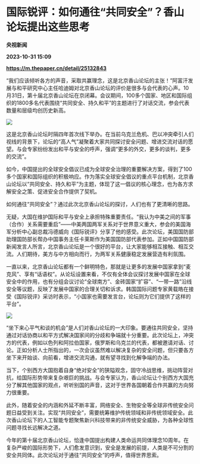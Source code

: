 # 国际锐评：如何通往“共同安全”？香山论坛提出这些思考
**央视新闻**

**2023-10-31 15:09**

**https://m.thepaper.cn/detail/25132843**

“我们应该倾听各方的声音，采取共赢理念，这是北京香山论坛的主张！”阿富汗发展与和平研究中心主任哈迪姆对北京香山论坛的评价是很多与会代表的心声。10月31日，第十届北京香山论坛在京闭幕。会议期间，100多个国家、地区和国际组织的1800多名代表围绕“共同安全、持久和平”的主题进行了对话交流，参会代表数量和层级均创历史新高。

![](https://imagecloud.thepaper.cn/thepaper/image/276/408/50.jpg)

这是北京香山论坛时隔四年首次线下举办。在当前乌克兰危机、巴以冲突牵引人们视线的背景下，论坛的“高人气”凝聚着大家共同探讨安全问题、增进交流对话的愿望。与会专家纷纷发出和平与安全的呼声，强调“更多的外交，更多的谈判，更多的交流”。

如今，中国提出的全球安全倡议已成为全球安全治理的重要解决方案，得到了100多个国家和国际组织的积极响应。作为落实全球安全倡议的重点平台机制，北京香山论坛以“共同安全、持久和平”为主题，体现了这一倡议的核心理念，也为各方求解安全之策、促进安全合作提供了契机。

如何通往“共同安全”？通过此次北京香山论坛的探讨，人们也有了更清晰的思路。

无疑，大国在维护国际和平与安全上承担特殊重要责任。“我认为中美之间的军事（合作）关系需要重启”——中美两国两军关系对于世界意义重大，参会的美国海军分析中心副总裁冯德威向《国际锐评》分享了他的感受。此次论坛，美国国防部助理国防部长帮办中国事务主任卡莱斯作为美国国防部代表参加。正如中国国防部新闻发言人所言，北京香山论坛是一个很好的平台，让大家能够相互接触、相互交流。人们期待，美方与中方相向而行，为两军关系健康稳定发展营造有利氛围。

一直以来，北京香山论坛都有一个鲜明特色，那就是让更多的发展中国家拿到“麦克风”、享有“话语权”。从论坛设置来看，不仅有全体会议探讨发展中国家在全球安全中的作用，也有分组会议讨论“全球南方”、金砖国家“扩容”、“一带一路”沿线安全等议题，反映了发展中国家的合理关切和诉求。韩国国际问题专家黄载皓在接受《国际锐评》采访时表示，“小国家也需要发言台，论坛则为它们提供了这样的平台”。

![](https://imagecloud.thepaper.cn/thepaper/image/276/408/51.jpg)

“坐下来心平气和谈的机会”是人们对香山论坛的一大印象。要通往共同安全，坚持通过对话协商以和平方式解决国家间的分歧和争端就十分重要。此次论坛上，冲突方的代表，例如以色列和阿拉伯国家，俄罗斯和乌克兰的代表，都被邀请对话、讨论。正如分析人士所指出的，一次会议虽然难以解决复杂的安全问题，但只要各方坐下来开始谈、向前看，增进交流沟通，就有望寻找到化解争端的办法。

当下，个别西方大国抱着自身“绝对安全”的狭隘观念，固守冷战思维，挑动阵营对抗，给国际形势带来复杂艰巨的挑战。与会专家认为，香山论坛让个别西方大国充分了解其他国家的观点，听听别国的声音，这对于世界各国朝着合作共赢的方向努力很重要。

此外，随着安全的内涵和外延不断丰富，网络安全、生物安全等全球非传统安全问题日益受到关注。实现“共同安全”，需要统筹维护传统领域和非传统领域安全。此次香山论坛下的人工智能专题聚焦新兴科技带来的非传统安全威胁，为各种全球性问题寻找长远解决之道。

今年的第十届北京香山论坛，恰逢中国提出构建人类命运共同体理念10周年。在复杂严峻的国际形势下，人们愈发意识到，安全是发展的前提，人类是不可分割的安全共同体。此次论坛对于通往“共同安全”的呼声，值得世界思索。
